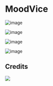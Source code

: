 # MoodVice

![image](https://user-images.githubusercontent.com/69034411/231839752-0bc68455-a650-4988-8cc7-e4961a64597a.png)

![image](https://user-images.githubusercontent.com/69034411/231839917-0c2eb6b9-1aa6-4313-aa9c-b222ea1b9f00.png)

![image](https://user-images.githubusercontent.com/69034411/231840428-11db8954-63bb-4f98-8e6b-c624214677d6.png)

![image](https://user-images.githubusercontent.com/69034411/231840476-660f89af-453c-41f3-ac85-5a0aee323183.png)



## Credits

<a href = "https://github.com/sachinl0har/MoodWise/graphs/contributors">
  <img src = "https://contrib.rocks/image?repo=sachinl0har/MoodWise"/>
</a>
